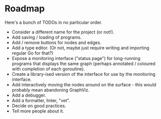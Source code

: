 # Roadmap

Here's a bunch of TODOs in no particular order.

* Consider a different name for the project (or not!).
* Add saving / loading of programs.
* Add / remove buttons for nodes and edges.
* Add a type editor. (Or not, maybe just require writing and importing regular Go for that?)
* Expose a monitoring interface ("status page") for long-running programs that displays the same graph (perhaps annotated / coloured with completion of each goroutine).
* Create a library-ised version of the interface for use by the monitoring interface.
* Add interactively moving the nodes around on the surface - this would probably mean abandoning GraphViz.
* Add a debugger.
* Add a formatter, linter, "vet".
* Decide on good practices.
* Tell more people about it.

